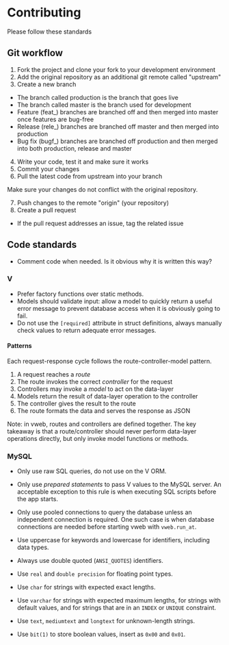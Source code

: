 # Contributing

Please follow these standards

## Git workflow

1. Fork the project and clone your fork to your development environment
2. Add the original repository as an additional git remote called "upstream"
3. Create a new branch
  - The branch called production is the branch that goes live
  - The branch called master is the branch used for development
  - Feature (feat_) branches are branched off and then merged into master once features are bug-free
  - Release (rele_) branches are branched off master and then merged into production
  - Bug fix (bugf_) branches are branched off production and then merged into both production, release 
  and master

4. Write your code, test it and make sure it works
5. Commit your changes
6. Pull the latest code from upstream into your branch 

  Make sure your changes do not conflict with the original repository.

7. Push changes to the remote "origin" (your repository)
8. Create a pull request
  - If the pull request addresses an issue, tag the related issue

## Code standards

- Comment code when needed. Is it obvious why it is written this way?

### V

- Prefer factory functions over static methods.
- Models should validate input: allow a model to quickly return a useful error message to prevent database
  access when it is obviously going to fail.
- Do not use the `[required]` attribute in struct definitions, always manually check values to return 
  adequate error messages.

#### Patterns

Each request-response cycle follows the route-controller-model pattern.

1. A request reaches a *route*
2. The route invokes the correct *controller* for the request
3. Controllers may invoke a *model* to act on the data-layer
4. Models return the result of data-layer operation to the controller
5. The controller gives the result to the route
6. The route formats the data and serves the response as JSON

Note: in vweb, routes and controllers are defined together. The key takeaway is that a route/controller 
  should never perform data-layer operations directly, but only invoke model functions or methods.

### MySQL

- Only use raw SQL queries, do not use on the V ORM.
- Only use *prepared statements* to pass V values to the MySQL server. An acceptable exception to this 
  rule is when executing SQL scripts before the app starts.
- Only use pooled connections to query the database unless an independent connection is required. One 
  such case is when database connections are needed before starting vweb with `vweb.run_at`.

- Use uppercase for keywords and lowercase for identifiers, including data types.
- Always use double quoted (`ANSI_QUOTES`) identifiers.
- Use `real` and `double precision` for floating point types.
- Use `char` for strings with expected exact lengths.
- Use `varchar` for strings with expected maximum lengths, for strings with default values, and for 
  strings that are in an `INDEX` or `UNIQUE` constraint.
- Use `text`, `mediumtext` and `longtext` for unknown-length strings. 
- Use `bit(1)` to store boolean values, insert as `0x00` and `0x01`.
<!--
Note that the character set *utf8mb4* requires 4 bytes per character, therefore the maximum number of 
characters that can be stored in a single `varchar` column is 16_383. Also note that there exists a 
row size limit of 65_535 bytes.
-->